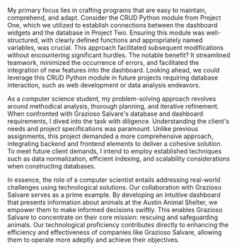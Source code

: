 My primary focus lies in crafting programs that are easy to maintain, comprehend, and adapt. Consider the CRUD Python module from Project One, which we utilized to establish connections between the dashboard widgets and the database in Project Two. Ensuring this module was well-structured, with clearly defined functions and appropriately named variables, was crucial. This approach facilitated subsequent modifications without encountering significant hurdles. The notable benefit? It streamlined teamwork, minimized the occurrence of errors, and facilitated the integration of new features into the dashboard. Looking ahead, we could leverage this CRUD Python module in future projects requiring database interaction, such as web development or data analysis endeavors.

As a computer science student, my problem-solving approach revolves around methodical analysis, thorough planning, and iterative refinement. When confronted with Grazioso Salvare's database and dashboard requirements, I dived into the task with diligence. Understanding the client's needs and project specifications was paramount. Unlike previous assignments, this project demanded a more comprehensive approach, integrating backend and frontend elements to deliver a cohesive solution. To meet future client demands, I intend to employ established techniques such as data normalization, efficient indexing, and scalability considerations when constructing databases.

In essence, the role of a computer scientist entails addressing real-world challenges using technological solutions. Our collaboration with Grazioso Salvare serves as a prime example. By developing an intuitive dashboard that presents information about animals at the Austin Animal Shelter, we empower them to make informed decisions swiftly. This enables Grazioso Salvare to concentrate on their core mission: rescuing and safeguarding animals. Our technological proficiency contributes directly to enhancing the efficiency and effectiveness of companies like Grazioso Salvare, allowing them to operate more adeptly and achieve their objectives.
